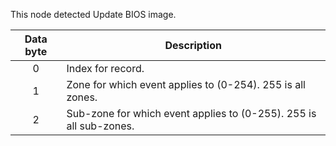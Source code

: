 This node detected Update BIOS image.

 | Data byte | Description                                                        | 
 | :---------: | -----------                                                        | 
 | 0         | Index for record.                                                  | 
 | 1         | Zone for which event applies to (0-254). 255 is all zones.         | 
 | 2         | Sub-zone for which event applies to (0-255). 255 is all sub-zones. | 
